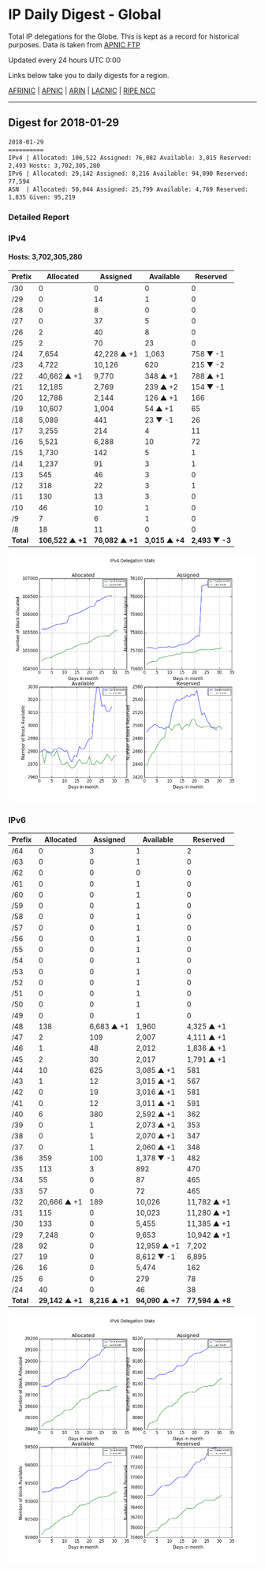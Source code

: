# IP Daily Digest - Global

Total IP delegations for the Globe. This is kept as a record for historical purposes. Data is taken from [APNIC FTP](https://ftp.apnic.net/)

Updated every 24 hours UTC 0:00

Links below take you to daily digests for a region.

[AFRINIC](./archives/AFRINIC/) | [APNIC](./archives/APNIC/) | [ARIN](./archives/ARIN/) | [LACNIC](./archives/LACNIC/) | [RIPE NCC](./archives/RIPE_NCC/)

---

## Digest for 2018-01-29
```
2018-01-29
==========
IPv4 | Allocated: 106,522 Assigned: 76,082 Available: 3,015 Reserved: 2,493 Hosts: 3,702,305,280
IPv6 | Allocated: 29,142 Assigned: 8,216 Available: 94,090 Reserved: 77,594
ASN  | Allocated: 50,044 Assigned: 25,799 Available: 4,769 Reserved: 1,835 Given: 95,219
```

### Detailed Report

### IPv4

#### Hosts: **3,702,305,280**

| Prefix | Allocated | Assigned | Available | Reserved |
| ----- | ----- | ----- | ----- | ----- |
| /30 | 0 | 0 | 0 | 0 |
| /29 | 0 | 14 | 1 | 0 |
| /28 | 0 | 8 | 0 | 0 |
| /27 | 0 | 37 | 5 | 0 |
| /26 | 2 | 40 | 8 | 0 |
| /25 | 2 | 70 | 23 | 0 |
| /24 | 7,654 | 42,228 ▲ +1 | 1,063 | 758 ▼ -1 |
| /23 | 4,722 | 10,126 | 620 | 215 ▼ -2 |
| /22 | 40,662 ▲ +1 | 9,770 | 348 ▲ +1 | 788 ▲ +1 |
| /21 | 12,185 | 2,769 | 239 ▲ +2 | 154 ▼ -1 |
| /20 | 12,788 | 2,144 | 126 ▲ +1 | 166 |
| /19 | 10,607 | 1,004 | 54 ▲ +1 | 65 |
| /18 | 5,089 | 441 | 23 ▼ -1 | 26 |
| /17 | 3,255 | 214 | 4 | 11 |
| /16 | 5,521 | 6,288 | 10 | 72 |
| /15 | 1,730 | 142 | 5 | 1 |
| /14 | 1,237 | 91 | 3 | 1 |
| /13 | 545 | 46 | 3 | 0 |
| /12 | 318 | 22 | 3 | 1 |
| /11 | 130 | 13 | 3 | 0 |
| /10 | 46 | 10 | 1 | 0 |
| /9 | 7 | 6 | 1 | 0 |
| /8 | 18 | 11 | 0 | 0 |
| **Total** | **106,522 ▲ +1** | **76,082 ▲ +1** | **3,015 ▲ +4** | **2,493 ▼ -3** |

![ipv4-stats](ipv4-figure.png)

### IPv6

| Prefix | Allocated | Assigned | Available | Reserved |
| ----- | ----- | ----- | ----- | ----- |
| /64 | 0 | 3 | 1 | 2 |
| /63 | 0 | 0 | 1 | 0 |
| /62 | 0 | 0 | 0 | 0 |
| /61 | 0 | 0 | 1 | 0 |
| /60 | 0 | 0 | 1 | 0 |
| /59 | 0 | 0 | 1 | 0 |
| /58 | 0 | 0 | 1 | 0 |
| /57 | 0 | 0 | 1 | 0 |
| /56 | 0 | 0 | 1 | 0 |
| /55 | 0 | 0 | 1 | 0 |
| /54 | 0 | 0 | 1 | 0 |
| /53 | 0 | 0 | 1 | 0 |
| /52 | 0 | 0 | 1 | 0 |
| /51 | 0 | 0 | 1 | 0 |
| /50 | 0 | 0 | 1 | 0 |
| /49 | 0 | 0 | 1 | 0 |
| /48 | 138 | 6,683 ▲ +1 | 1,960 | 4,325 ▲ +1 |
| /47 | 2 | 109 | 2,007 | 4,111 ▲ +1 |
| /46 | 1 | 48 | 2,012 | 1,836 ▲ +1 |
| /45 | 2 | 30 | 2,017 | 1,791 ▲ +1 |
| /44 | 10 | 625 | 3,085 ▲ +1 | 581 |
| /43 | 1 | 12 | 3,015 ▲ +1 | 567 |
| /42 | 0 | 19 | 3,016 ▲ +1 | 581 |
| /41 | 0 | 12 | 3,011 ▲ +1 | 591 |
| /40 | 6 | 380 | 2,592 ▲ +1 | 362 |
| /39 | 0 | 1 | 2,073 ▲ +1 | 353 |
| /38 | 0 | 1 | 2,070 ▲ +1 | 347 |
| /37 | 0 | 1 | 2,060 ▲ +1 | 348 |
| /36 | 359 | 100 | 1,378 ▼ -1 | 482 |
| /35 | 113 | 3 | 892 | 470 |
| /34 | 55 | 0 | 87 | 465 |
| /33 | 57 | 0 | 72 | 465 |
| /32 | 20,666 ▲ +1 | 189 | 10,026 | 11,782 ▲ +1 |
| /31 | 115 | 0 | 10,023 | 11,280 ▲ +1 |
| /30 | 133 | 0 | 5,455 | 11,385 ▲ +1 |
| /29 | 7,248 | 0 | 9,653 | 10,942 ▲ +1 |
| /28 | 92 | 0 | 12,959 ▲ +1 | 7,202 |
| /27 | 19 | 0 | 8,612 ▼ -1 | 6,895 |
| /26 | 16 | 0 | 5,474 | 162 |
| /25 | 6 | 0 | 279 | 78 |
| /24 | 40 | 0 | 46 | 38 |
| **Total** | **29,142 ▲ +1** | **8,216 ▲ +1** | **94,090 ▲ +7** | **77,594 ▲ +8** |

![ipv6-stats](ipv6-figure.png)